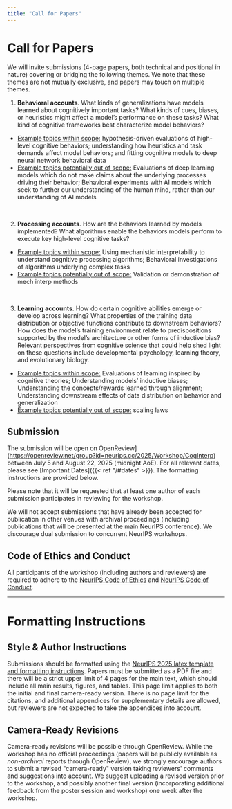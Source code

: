 ```yaml
---
title: "Call for Papers"
---
```


# Call for Papers


We will invite submissions (4-page papers, both technical and positional in nature) covering or bridging the following themes. We note that these themes are not mutually exclusive, and papers may touch on multiple themes.
  
1. **Behavioral accounts**. What kinds of generalizations have models learned about cognitively important tasks? What kinds of cues, biases, or heuristics might affect a model’s performance on these tasks? What kind of cognitive frameworks best characterize model behaviors?
  - <ins>Example topics within scope:</ins> hypothesis-driven evaluations of high-level cognitive behaviors; understanding how heuristics and task demands affect model behaviors; and fitting cognitive models to deep neural network behavioral data
  - <ins>Example topics potentially out of scope:</ins> Evaluations of deep learning models which do not make claims about the underlying processes driving their behavior; Behavioral experiments with AI models which seek to further our understanding of the human mind, rather than our understanding of AI models

<br>

2. **Processing accounts**. How are the behaviors learned by models implemented? What algorithms enable the behaviors models perform to execute key high-level cognitive tasks?
  - <ins>Example topics within scope:</ins> Using mechanistic interpretability to understand cognitive processing algorithms; Behavioral investigations of algorithms underlying complex tasks
  - <ins>Example topics potentially out of scope:</ins> Validation or demonstration of mech interp methods

<br>

3. **Learning accounts**. How do certain cognitive abilities emerge or develop across learning? What properties of the training data distribution or objective functions contribute to downstream behaviors? How does the model’s training environment relate to predispositions supported by the model’s architecture or other forms of inductive bias? Relevant perspectives from cognitive science that could help shed light on these questions include developmental psychology, learning theory, and evolutionary biology.
  - <ins>Example topics within scope:</ins> Evaluations of learning inspired by cognitive theories; Understanding models’ inductive biases; Understanding the concepts/rewards learned through alignment; Understanding downstream effects of data distribution on behavior and generalization 
  - <ins>Example topics potentially out of scope:</ins> scaling laws



<!-- 
We welcome submissions related to any aspects of multimodal representation learning, including but not limited to:
  * Properties of multimodal representations.
  * Insights on interactions across modalities.
  * Novel applications regarding the nature and number of modalities.


In particular, we encourage submission that address the following questions:
  * **Representation:** How do we identify useful properties of multimodal representations?
    * What semantic information is encoded in the learned representations?
    * How does the geometry of the representation space affect the quality of the learned representations?
    * What properties are leveraged for downstream tasks?
  * **Training:** How can we promote useful properties of multimodal representations?
    * What are the limits of representation models, in regard to the number of modalities?
    * How do different learning objectives influence the resulting representations?
    * How do we promote the robustness of the representations to adversarial attacks, missing input modalities, and noise?
  * **Modalities:** What makes a modality different? How can we improve their interactions?
    * How can we quantify the (dis)similarity between modalities?
    * How do different modalities contribute to the semantics of the learned representations?
    * What are the representation benefits of having multimodal observations as opposed to just a single modality?

The MRL workshop has the objective to bring together experts from the multimodal learning community in order to advance these fundamental questions and discuss the future of the field. We invite submissions that present analysis of the properties of multimodal representations, insights on interactions across modalities, as well as novel applications regarding the nature and number of modalities employed. -->


## Submission

The submission will be open on OpenReview](https://openreview.net/group?id=neurips.cc/2025/Workshop/CogInterp) between July 5 and August 22, 2025 (midnight AoE). For all relevant dates, please see [Important Dates]({{< ref "/#dates" >}}). The formatting instructions are provided below.

Please note that it will be requested that at least one author of each submission participates in reviewing for the workshop. 

We will not accept submissions that have already been accepted for publication in other venues with archival proceedings (including publications that will be presented at the main NeurIPS conference). We discourage dual submission to concurrent NeurIPS workshops. 


## Code of Ethics and Conduct

All participants of the workshop (including authors and reviewers) are required to adhere to the [NeurIPS Code of Ethics](https://neurips.cc/public/EthicsGuidelines) and [NeurIPS Code of Conduct](https://neurips.cc/public/CodeOfConduct).


---

# Formatting Instructions

## Style & Author Instructions

Submissions should be formatted using the [NeurIPS 2025 latex template and formatting instructions](https://media.neurips.cc/Conferences/NeurIPS2025/Styles.zip). Papers must be submitted as a PDF file and there will be a strict upper limit of 4 pages for the main text, which should include all main results, figures, and tables. This page limit applies to both the initial and final camera-ready version. There is no page limit for the citations, and additional appendices for supplementary details are allowed, but reviewers are not expected to take the appendices into account. 


## Camera-Ready Revisions 

Camera-ready revisions will be possible through OpenReview. While the workshop has no official proceedings (papers will be publicly available as _non-archival_ reports through OpenReview), we strongly encourage authors to submit a revised "camera-ready" version taking reviewers' comments and suggestions into account. We suggest uploading a revised version prior to the workshop, and possibly another final version (incorporating additional feedback from the poster session and workshop) one week after the workshop. 


